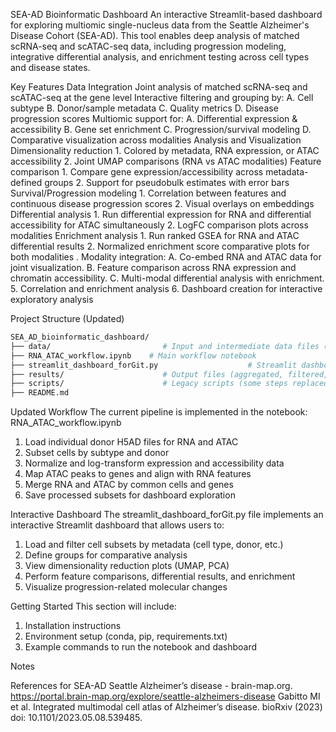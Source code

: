 SEA-AD Bioinformatic Dashboard
An interactive Streamlit-based dashboard for exploring multiomic single-nucleus data from the Seattle Alzheimer's Disease Cohort (SEA-AD). This tool enables deep analysis of matched scRNA-seq and scATAC-seq data, including progression modeling, integrative differential analysis, and enrichment testing across cell types and disease states.

Key Features
  Data Integration
    Joint analysis of matched scRNA-seq and scATAC-seq at the gene level
    Interactive filtering and grouping by:
      A. Cell subtype
      B. Donor/sample metadata
      C. Quality metrics
      D. Disease progression scores
    Multiomic support for:
      A. Differential expression & accessibility
      B. Gene set enrichment
      C. Progression/survival modeling
      D. Comparative visualization across modalities
  Analysis and Visualization
    Dimensionality reduction
      1. Colored by metadata, RNA expression, or ATAC accessibility
      2. Joint UMAP comparisons (RNA vs ATAC modalities)
    Feature comparison
      1. Compare gene expression/accessibility across metadata-defined groups
      2. Support for pseudobulk estimates with error bars
    Survival/Progression modeling
      1. Correlation between features and continuous disease progression scores
      2. Visual overlays on embeddings
    Differential analysis
      1. Run differential expression for RNA and differential accessibility for ATAC simultaneously
      2. LogFC comparison plots across modalities
    Enrichment analysis
      1. Run ranked GSEA for RNA and ATAC differential results
      2. Normalized enrichment score comparative plots for both modalities
  . Modality integration:
      A. Co-embed RNA and ATAC data for joint visualization.
      B. Feature comparison across RNA expression and chromatin accessibility.
      C. Multi-modal differential analysis with enrichment.
  5. Correlation and enrichment analysis
  6. Dashboard creation for interactive exploratory analysis

Project Structure (Updated)
```bash
SEA_AD_bioinformatic_dashboard/
├── data/                         # Input and intermediate data files (not tracked)
├── RNA_ATAC_workflow.ipynb    # Main workflow notebook
├── streamlit_dashboard_forGit.py                    # Streamlit dashboard interface
├── results/                      # Output files (aggregated, filtered, imputed) (not tracked)
├── scripts/                      # Legacy scripts (some steps replaced by notebooks) (not tracked)
├── README.md
```
Updated Workflow
The current pipeline is implemented in the notebook:
RNA_ATAC_workflow.ipynb

  1. Load individual donor H5AD files for RNA and ATAC
  2. Subset cells by subtype and donor
  3. Normalize and log-transform expression and accessibility data
  4. Map ATAC peaks to genes and align with RNA features
  5. Merge RNA and ATAC by common cells and genes
  7. Save processed subsets for dashboard exploration

Interactive Dashboard
The streamlit_dashboard_forGit.py file implements an interactive Streamlit dashboard that allows users to:

  1. Load and filter cell subsets by metadata (cell type, donor, etc.)
  2. Define groups for comparative analysis
  3. View dimensionality reduction plots (UMAP, PCA)
  4. Perform feature comparisons, differential results, and enrichment
  5. Visualize progression-related molecular changes

Getting Started
This section will include:

  1. Installation instructions
  2. Environment setup (conda, pip, requirements.txt)
  3. Example commands to run the notebook and dashboard

Notes

References for SEA-AD
Seattle Alzheimer’s disease - brain-map.org. https://portal.brain-map.org/explore/seattle-alzheimers-disease
Gabitto MI et al. Integrated multimodal cell atlas of Alzheimer’s disease. bioRxiv (2023) doi: 10.1101/2023.05.08.539485.

